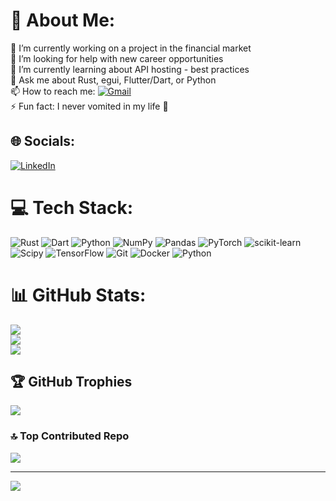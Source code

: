 # 💫 About Me:
🔭 I’m currently working on a project in the financial market<br>🤝 I’m looking for help with new career opportunities<br>🌱 I’m currently learning about API hosting - best practices<br>💬 Ask me about Rust, egui, Flutter/Dart, or Python<br>📫 How to reach me: [![Gmail](https://img.shields.io/badge/Gmail-D14836?style=for-the-badge&logo=gmail&logoColor=white)](mailto:aymanfarsi99@gmail.com)<br>⚡ Fun fact: I never vomited in my life 🙂

## 🌐 Socials:
[![LinkedIn](https://img.shields.io/badge/LinkedIn-%230077B5.svg?logo=linkedin&logoColor=white)](https://linkedin.com/in/aymanfarsi) 

# 💻 Tech Stack:
![Rust](https://img.shields.io/badge/rust-%23000000.svg?style=flat&logo=rust&logoColor=white) ![Dart](https://img.shields.io/badge/dart-%230175C2.svg?style=flat&logo=dart&logoColor=white) ![Python](https://img.shields.io/badge/python-3670A0?style=flat&logo=python&logoColor=ffdd54) ![NumPy](https://img.shields.io/badge/numpy-%23013243.svg?style=flat&logo=numpy&logoColor=white) ![Pandas](https://img.shields.io/badge/pandas-%23150458.svg?style=flat&logo=pandas&logoColor=white) ![PyTorch](https://img.shields.io/badge/PyTorch-%23EE4C2C.svg?style=flat&logo=PyTorch&logoColor=white) ![scikit-learn](https://img.shields.io/badge/scikit--learn-%23F7931E.svg?style=flat&logo=scikit-learn&logoColor=white) ![Scipy](https://img.shields.io/badge/SciPy-%230C55A5.svg?style=flat&logo=scipy&logoColor=%white) ![TensorFlow](https://img.shields.io/badge/TensorFlow-%23FF6F00.svg?style=flat&logo=TensorFlow&logoColor=white) ![Git](https://img.shields.io/badge/git-%23F05033.svg?style=flat&logo=git&logoColor=white) ![Docker](https://img.shields.io/badge/docker-%230db7ed.svg?style=flat&logo=docker&logoColor=white) ![Python](https://img.shields.io/badge/python-3670A0?style=flat&logo=python&logoColor=ffdd54)
# 📊 GitHub Stats:
![](https://github-readme-stats.vercel.app/api?username=aymanfarsi&theme=dark&hide_border=false&include_all_commits=false&count_private=true)<br/>
![](https://github-readme-streak-stats.herokuapp.com/?user=aymanfarsi&theme=dark&hide_border=false)<br/>
![](https://github-readme-stats.vercel.app/api/top-langs/?username=aymanfarsi&theme=dark&hide_border=false&include_all_commits=false&count_private=true&layout=compact)

## 🏆 GitHub Trophies
![](https://github-profile-trophy.vercel.app/?username=aymanfarsi&theme=radical&no-frame=false&no-bg=false&margin-w=4)

### 🔝 Top Contributed Repo
![](https://github-contributor-stats.vercel.app/api?username=aymanfarsi&limit=5&theme=dark&combine_all_yearly_contributions=true)

---
[![](https://visitcount.itsvg.in/api?id=aymanfarsi&icon=0&color=0)](https://visitcount.itsvg.in)
